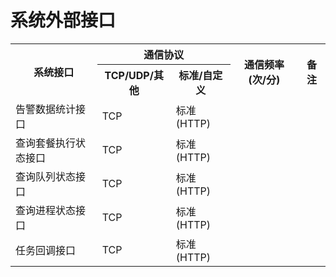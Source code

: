 # 系统外部接口

<table>
    <tr>
        <th rowspan="2">系统接口</th>
        <th colspan="2">通信协议</th>
        <th rowspan="2">通信频率(次/分)</th>
        <th rowspan="2">备注</th>
    </tr>
    <tr>
        <th>TCP/UDP/其他</th>
        <th>标准/自定义</th>
    </tr>
    <tr>
        <td>告警数据统计接口 </td>
        <td>TCP</td>
        <td>标准(HTTP)</td>
        <td></td>
        <td></td>
    </tr>
    <tr>
        <td>查询套餐执行状态接口</td>
        <td>TCP</td>
        <td>标准(HTTP)</td>
        <td></td>
        <td></td>
    </tr>
    <tr>
        <td>查询队列状态接口</td>
        <td>TCP</td>
        <td>标准(HTTP)</td>
        <td></td>
        <td></td>
    </tr>
    <tr>
        <td>查询进程状态接口</td>
        <td>TCP</td>
        <td>标准(HTTP)</td>
        <td></td>
        <td></td>
    </tr>
    <tr>
        <td>任务回调接口</td>
        <td>TCP</td>
        <td>标准(HTTP)</td>
        <td></td>
        <td></td>
    </tr>
</table>
